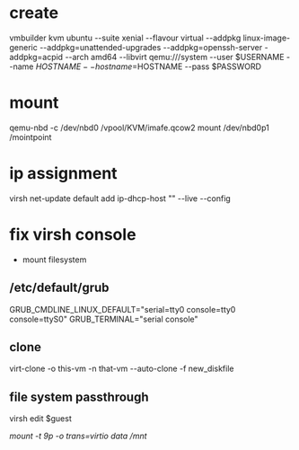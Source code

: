 # create

vmbuilder kvm ubuntu --suite xenial --flavour virtual --addpkg linux-image-generic --addpkg=unattended-upgrades --addpkg=openssh-server -addpkg=acpid --arch amd64 --libvirt qemu:///system --user $USERNAME --name $HOSTNAME --hostname=$HOSTNAME --pass $PASSWORD

# mount

qemu-nbd -c /dev/nbd0 /vpool/KVM/imafe.qcow2
mount /dev/nbd0p1 /mointpoint

# ip assignment

virsh net-update default add ip-dhcp-host "<host mac='$MAC' name='$NAME' ip='$IP' />" --live --config

# fix virsh console

 - mount filesystem

## /etc/default/grub

GRUB_CMDLINE_LINUX_DEFAULT="serial=tty0 console=tty0 console=ttyS0"
GRUB_TERMINAL="serial console"

## clone

virt-clone -o this-vm -n that-vm --auto-clone -f new_diskfile

## file system passthrough

virsh edit $guest

<devices>
    <filesystem type='mount' accessmode='mapped'>
      <source dir='/vpool/KVM/guest/data'/>
      <target dir='data'/>
      <address type='pci' domain='0x0000' bus='0x00' slot='0x05' function='0x0'/>
    </filesystem>
</devices>

mount -t 9p -o trans=virtio data /mnt
